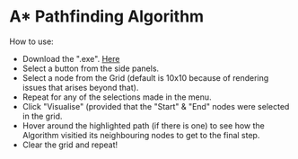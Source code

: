 # A* Pathfinding Algorithm
How to use:
* Download the ".exe". [Here](https://github.com/Syycoker/Pathfinding-algorithm/releases/tag/V0.1)
* Select a button from the side panels.
* Select a node from the Grid (default is 10x10 because of rendering issues that arises beyond that).
* Repeat for any of the selections made in the menu.
* Click "Visualise" (provided that the "Start" & "End" nodes were selected in the grid.
* Hover around the highlighted path (if there is one) to see how the Algorithm visitied its neighbouring nodes to get to the final step.
* Clear the grid and repeat!
